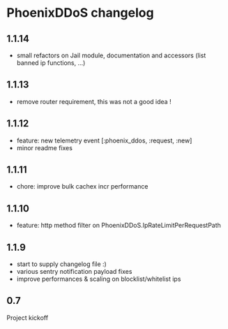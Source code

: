 # PhoenixDDoS changelog

## 1.1.14

- small refactors on Jail module, documentation and accessors (list banned ip functions, ...)

## 1.1.13

- remove router requirement, this was not a good idea !

## 1.1.12

- feature: new telemetry event [:phoenix_ddos, :request, :new]
- minor readme fixes

## 1.1.11

- chore: improve bulk cachex incr performance

## 1.1.10

- feature: http method filter on PhoenixDDoS.IpRateLimitPerRequestPath

## 1.1.9

- start to supply changelog file :)
- various sentry notification payload fixes
- improve performances & scaling on blocklist/whitelist ips

## 0.7

Project kickoff
